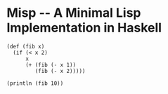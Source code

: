 # Misp -- A Minimal Lisp Implementation in Haskell

```
(def (fib x)
  (if (< x 2)
      x
      (+ (fib (- x 1))
         (fib (- x 2)))))

(println (fib 10))
```
